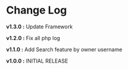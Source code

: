 # Change Log

**v1.3.0 :** Update Framework

**v1.2.0 :** Fix all php log

**v1.1.0 :** Add Search feature by owner username

**v1.0.0 :** INITIAL RELEASE